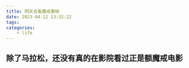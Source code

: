 ```yaml
---
title: 明天去看魔戒重映
date: 2023-04-12 13:32:22
tags:
categories:
    - life
---
```

## 除了马拉松，还没有真的在影院看过正是额魔戒电影

